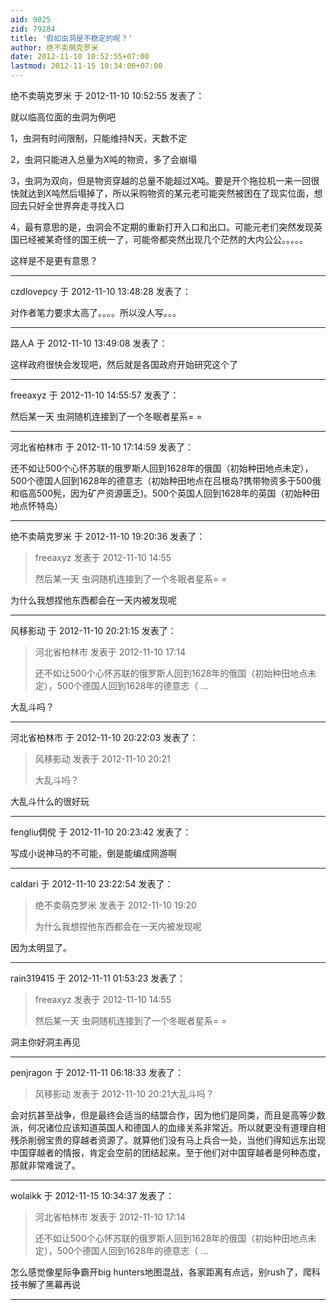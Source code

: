 ```yaml
---
aid: 9025
zid: 79284
title: '假如虫洞是不稳定的呢？'
author: 绝不卖萌克罗米
date: 2012-11-10 10:52:55+07:00
lastmod: 2012-11-15 10:34:00+07:00
---
```


绝不卖萌克罗米 于 2012-11-10 10:52:55 发表了：

就以临高位面的虫洞为例吧

1，虫洞有时间限制，只能维持N天，天数不定

2，虫洞只能进入总量为X吨的物资，多了会崩塌

3，虫洞为双向，但是物资穿越的总量不能超过X吨。要是开个拖拉机一来一回很快就达到X吨然后塌掉了，所以采购物资的某元老可能突然被困在了现实位面，想回去只好全世界奔走寻找入口

4，最有意思的是，虫洞会不定期的重新打开入口和出口。可能元老们突然发现英国已经被某奇怪的国王统一了，可能帝都突然出现几个茫然的大内公公。。。。。

这样是不是更有意思？

---------

czdlovepcy 于 2012-11-10 13:48:28 发表了：

对作者笔力要求太高了。。。。所以没人写。。。

---------

路人A 于 2012-11-10 13:49:08 发表了：

这样政府很快会发现吧，然后就是各国政府开始研究这个了

---------

freeaxyz 于 2012-11-10 14:55:57 发表了：

然后某一天 虫洞随机连接到了一个冬眠者星系= =

---------

河北省柏林市 于 2012-11-10 17:14:59 发表了：

还不如让500个心怀苏联的俄罗斯人回到1628年的俄国（初始种田地点未定），500个德国人回到1628年的德意志（初始种田地点在吕根岛?携带物资多于500俄和临高500髡，因为矿产资源匮乏)。500个英国人回到1628年的英国（初始种田地点怀特岛）

---------

绝不卖萌克罗米 于 2012-11-10 19:20:36 发表了：

> freeaxyz 发表于 2012-11-10 14:55
> 
> 然后某一天 虫洞随机连接到了一个冬眠者星系= =



为什么我想捏他东西都会在一天内被发现呢

---------

风移影动 于 2012-11-10 20:21:15 发表了：

> 河北省柏林市 发表于 2012-11-10 17:14
> 
> 还不如让500个心怀苏联的俄罗斯人回到1628年的俄国（初始种田地点未定），500个德国人回到1628年的德意志（ ...



大乱斗吗？

---------

河北省柏林市 于 2012-11-10 20:22:03 发表了：

> 风移影动 发表于 2012-11-10 20:21
> 
> 大乱斗吗？



大乱斗什么的很好玩

---------

fengliu倜傥 于 2012-11-10 20:23:42 发表了：

写成小说神马的不可能，倒是能编成网游啊

---------

caldari 于 2012-11-10 23:22:54 发表了：

> 绝不卖萌克罗米 发表于 2012-11-10 19:20
> 
> 为什么我想捏他东西都会在一天内被发现呢



因为太明显了。

---------

rain319415 于 2012-11-11 01:53:23 发表了：

> freeaxyz 发表于 2012-11-10 14:55
> 
> 然后某一天 虫洞随机连接到了一个冬眠者星系= =



洞主你好洞主再见

---------

penjragon 于 2012-11-11 06:18:33 发表了：

> 风移影动 发表于 2012-11-10 20:21大乱斗吗？



会对抗甚至战争，但是最终会适当的结盟合作，因为他们是同类，而且是高等少数派，何况诸位应该知道英国人和德国人的血缘关系非常近。所以就更没有道理自相残杀削弱宝贵的穿越者资源了。就算他们没有马上兵合一处，当他们得知远东出现中国穿越者的情报，肯定会空前的团结起来。至于他们对中国穿越者是何种态度，那就非常难说了。

---------

wolaikk 于 2012-11-15 10:34:37 发表了：

> 河北省柏林市 发表于 2012-11-10 17:14
> 
> 还不如让500个心怀苏联的俄罗斯人回到1628年的俄国（初始种田地点未定），500个德国人回到1628年的德意志（ ...



怎么感觉像星际争霸开big hunters地图混战，各家距离有点远，别rush了，爬科技书解了黑幕再说

---------

